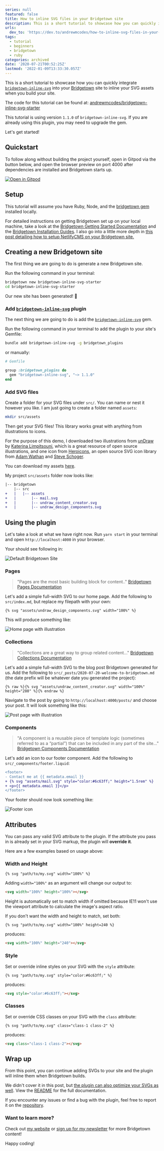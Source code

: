 ```yaml
---
series: null
featured: false
title: How to inline SVG files in your Bridgetown site
description: This is a short tutorial to showcase how you can quickly integrate bridgetown-inline-svg into your Br...
urls:
  dev_to: 'https://dev.to/andrewmcodes/how-to-inline-svg-files-in-your-bridgetown-site-45ag'
tags:
  - tutorial
  - beginners
  - bridgetown
  - ruby
categories: archived
date: '2020-07-21T00:52:25Z'
lastmod: '2022-01-09T13:33:30.057Z'
---
```


This is a short tutorial to showcase how you can quickly integrate [`bridgetown-inline-svg`](https://github.com/andrewmcodes/bridgetown-inline-svg) into your [Bridgetown](https://www.bridgetownrb.com) site to inline your SVG assets when you build your site.

The code for this tutorial can be found at: [andrewmcodes/bridgetown-inline-svg-starter](https://github.com/andrewmcodes/bridgetown-inline-svg-starter)

This tutorial is using version `1.1.0` of `bridgetown-inline-svg`. If you are already using this plugin, you may need to upgrade the gem.

Let's get started!

## Quickstart

To follow along without building the project yourself, open in Gitpod via the button below, and open the browser preview on port 4000 after dependencies are installed and Bridgetown starts up.

[![Open in Gitpod](https://gitpod.io/button/open-in-gitpod.svg)](https://gitpod.io/#https://github.com/andrewmcodes/bridgetown-inline-svg-starter)

## Setup

This tutorial will assume you have Ruby, Node, and the [bridgetown gem](https://rubygems.org/gems/bridgetown) installed locally.

For detailed instructions on getting Bridgetown set up on your local machine, take a look at the [Bridgetown Getting Started Documentation](https://www.bridgetownrb.com/docs/) and the [Bridgetown Installation Guides](https://www.bridgetownrb.com/docs/installation). I also go into a little more depth in [this post detailing how to setup NetlifyCMS on your Bridgetown site.](https://dev.to/andrewmcodes/creating-a-blog-with-bridgetown-and-netlify-cms-1d1a)

## Creating a new Bridgetown site

The first thing we are going to do is generate a new Bridgetown site.

Run the following command in your terminal:

```bash
bridgetown new bridgetown-inline-svg-starter
cd bridgetown-inline-svg-starter
```

Our new site has been generated! :tada:

### Add [`bridgetown-inline-svg`](https://github.com/andrewmcodes/bridgetown-inline-svg) plugin

The next thing we are going to do is add the [`bridgetown-inline-svg`](https://github.com/andrewmcodes/bridgetown-inline-svg) gem.

Run the following command in your terminal to add the plugin to your site's Gemfile:

```bash
bundle add bridgetown-inline-svg -g bridgetown_plugins
```

or manually:

```ruby
# Gemfile

group :bridgetown_plugins do
  gem "bridgetown-inline-svg", "~> 1.1.0"
end
```

### Add SVG files

Create a folder for your SVG files under `src/`. You can name or nest it however you like. I am just going to create a folder named `assets`:

```bash
mkdir src/assets
```

Then get your SVG files! This library works great with anything from illustrations to icons.

For the purpose of this demo, I downloaded two illustrations from [unDraw](https://undraw.co) by [Katerina Limpitsouni](https://twitter.com/ninaLimpi), which is a great resource of open source illustrations, and one icon from [Heroicons](https://github.com/refactoringui/heroicons), an open source SVG icon library from [Adam Wathan](https://adamwathan.me) and [Steve Schoger](https://www.steveschoger.com).

You can download my assets [here](https://github.com/andrewmcodes/bridgetown-inline-svg-starter/releases/download/v1.0.0/assets.zip).

My project `src/assets` folder now looks like:

```diff
|-- bridgetown
    |-- src
+   |   |-- assets
+   |       |-- mail.svg
+   |       |-- undraw_content_creator.svg
+   |       |-- undraw_design_components.svg
```

## Using the plugin

Let's take a look at what we have right now. Run `yarn start` in your terminal and open `http://localhost:4000` in your browser.

Your should see following in:

![Default Bridgetown Site](https://dev-to-uploads.s3.amazonaws.com/i/m9dg93scfne9srinnpkw.jpg)

### Pages

> "Pages are the most basic building block for content.." [Bridgetown Pages Documentation](https://www.bridgetownrb.com/docs/pages)

Let's add a simple full-width SVG to our home page. Add the following to `src/index.md`, but replace my filepath with your own:

```liquid
{% svg "assets/undraw_design_components.svg" width="100%" %}
```

This will produce something like:

![Home page with illustration](https://dev-to-uploads.s3.amazonaws.com/i/sd27459kmiiqxx10ar36.jpg)

### Collections

> "Collections are a great way to group related content..." [Bridgetown Collections Documentation](https://www.bridgetownrb.com/docs/collections)

Let's add a simple full-width SVG to the blog post Bridgetown generated for us. Add the following to `src/_posts/2020-07-20-welcome-to-bridgetown.md` (the date prefix will be whatever date you generated the project):

```liquid
{% raw %}{% svg "assets/undraw_content_creator.svg" width="100%" height="280" %}{% endraw %}
```

Navigate to the post by going to `http://localhost:4000/posts/` and choose your post. It will look something like this:

![Post page with illustration](https://dev-to-uploads.s3.amazonaws.com/i/gfd9xw5cq38rxtoohtbj.jpg)

### Components

> "A component is a reusable piece of template logic (sometimes referred to as a “partial”) that can be included in any part of the site..." [Bridgetown Components Documentation](https://www.bridgetownrb.com/docs/components)

Let's add an icon to our footer component. Add the following to `src/_components/footer.liquid`:

```diff
<footer>
- Contact me at {{ metadata.email }}
+ {% svg "assets/mail.svg" style="color:#6c63ff;" height="1.5rem" %}
+ <p>{{ metadata.email }}</p>
</footer>
```

Your footer should now look something like:

![Footer icon](https://dev-to-uploads.s3.amazonaws.com/i/9e6z1wjnwsot2hzl9m94.jpg)

## Attributes

You can pass any valid SVG attribute to the plugin. If the attribute you pass in is already set in your SVG markup, the plugin will **override it**.

Here are a few examples based on usage above:

### Width and Height

```liquid
{% svg "path/to/my.svg" width="100%" %}
```

Adding `width="100%"` as an argument will change our output to:

```html
<svg width="100%" height="100%"></svg>
```

Height is automatically set to match width if omitted because IE11 won't use the viewport attribute to calculate the image's aspect ratio.

If you don't want the width and height to match, set both:

```liquid
{% svg "path/to/my.svg" width="100%" height=240 %}
```

produces:

```html
<svg width="100%" height="240"></svg>
```

### Style

Set or override inline styles on your SVG with the `style` attribute:

```liquid
{% svg "path/to/my.svg" style="color:#6c63ff;" %}
```

produces:

```html
<svg style="color:#6c63ff;"></svg>
```

### Classes

Set or override CSS classes on your SVG with the `class` attribute:

```liquid
{% svg "path/to/my.svg" class="class-1 class-2" %}
```

produces:

```html
<svg class="class-1 class-2"></svg>
```

## Wrap up

From this point, you can continue adding SVGs to your site and the plugin will inline them when Bridgetown builds.

We didn't cover it in this post, but [the plugin can also optimize your SVGs as well](https://github.com/andrewmcodes/bridgetown-inline-svg#optional-configuration-options). View the [README](https://github.com/andrewmcodes/bridgetown-inline-svg) for the full documentation.

If you encounter any issues or find a bug with the plugin, feel free to report it on the [repository](https://github.com/andrewmcodes/bridgetown-inline-svg).

### Want to learn more?

Check out [my website](https://www.andrewm.codes) or [sign up for my newsletter](https://andrew.rubyists.dev) for more Bridgetown content!

Happy coding!
